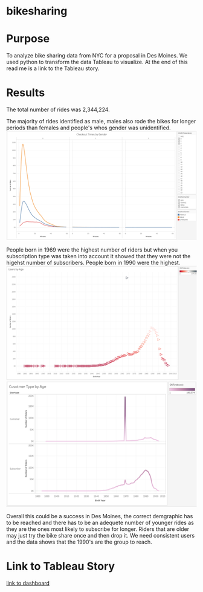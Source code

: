 # bikesharing

# Purpose

To analyze bike sharing data from NYC for a proposal in Des Moines. We used python to transform the data Tableau to visualize. At the end of this read me is a link to the Tableau story.

# Results

The total number of rides was 2,344,224. 

The majority of rides identified as male, males also rode the bikes for longer periods than females and people's whos gender was unidentified.
![Checkout Times by Gender](https://github.com/AmirO8/bikesharing/blob/main/Resources/Checkout%20Times%20by%20Gender.png)

People born in 1969 were the highest number of riders but when you subscription type was taken into account it showed that they were not the higehst number of subscribers. People born in 1990 were the highest.
![Riders by Age](https://github.com/AmirO8/bikesharing/blob/main/Resources/Riders%20by%20Age.png)![Customer Type by Age](https://github.com/AmirO8/bikesharing/blob/main/Resources/Customer%20Type%20by%20Age.png)

Overall this could be a success in Des Moines, the correct demgraphic has to be reached and there has to be an adequete number of younger rides as they are the ones most likely to subscribe for longer. Riders that are older may just try the bike share once and then drop it. We need consistent users and the data shows that the 1990's are the group to reach.

# Link to Tableau Story
[link to dashboard](https://public.tableau.com/profile/amir5326#!/vizhome/CompletedChallenge/TripsStory)
